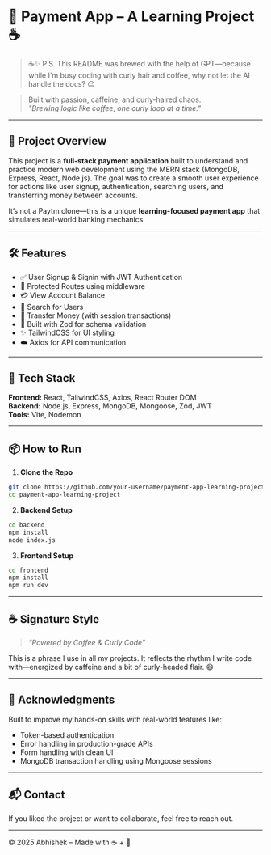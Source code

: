 # 💸 Payment App – A Learning Project ☕

>☕✨ P.S. This README was brewed with the help of GPT—because while I'm busy coding with curly hair and coffee, why not let the AI handle the docs? 😉



> Built with passion, caffeine, and curly-haired chaos.  
> _"Brewing logic like coffee, one curly loop at a time."_

---

## 🚀 Project Overview

This project is a **full-stack payment application** built to understand and practice modern web development using the MERN stack (MongoDB, Express, React, Node.js). The goal was to create a smooth user experience for actions like user signup, authentication, searching users, and transferring money between accounts.

It’s not a Paytm clone—this is a unique **learning-focused payment app** that simulates real-world banking mechanics.

---

## 🛠️ Features

- ✅ User Signup & Signin with JWT Authentication
- 🔐 Protected Routes using middleware
- 💳 View Account Balance
- 📇 Search for Users
- 💸 Transfer Money (with session transactions)
- 🧠 Built with Zod for schema validation
- ✨ TailwindCSS for UI styling
- ☁️ Axios for API communication

---

## 🧾 Tech Stack

**Frontend:** React, TailwindCSS, Axios, React Router DOM  
**Backend:** Node.js, Express, MongoDB, Mongoose, Zod, JWT  
**Tools:** Vite, Nodemon

---

## 📦 How to Run

1. **Clone the Repo**  
```bash
git clone https://github.com/your-username/payment-app-learning-project.git
cd payment-app-learning-project
```

2. **Backend Setup**  
```bash
cd backend
npm install
node index.js
```

3. **Frontend Setup**  
```bash
cd frontend
npm install
npm run dev
```

---

## ☕ Signature Style

> _“Powered by Coffee & Curly Code”_

This is a phrase I use in all my projects. It reflects the rhythm I write code with—energized by caffeine and a bit of curly-headed flair. 😄

---

## 🙌 Acknowledgments

Built to improve my hands-on skills with real-world features like:
- Token-based authentication
- Error handling in production-grade APIs
- Form handling with clean UI
- MongoDB transaction handling using Mongoose sessions

---

## 📬 Contact

If you liked the project or want to collaborate, feel free to reach out.

---

© 2025 Abhishek – Made with ☕ + 🧠
